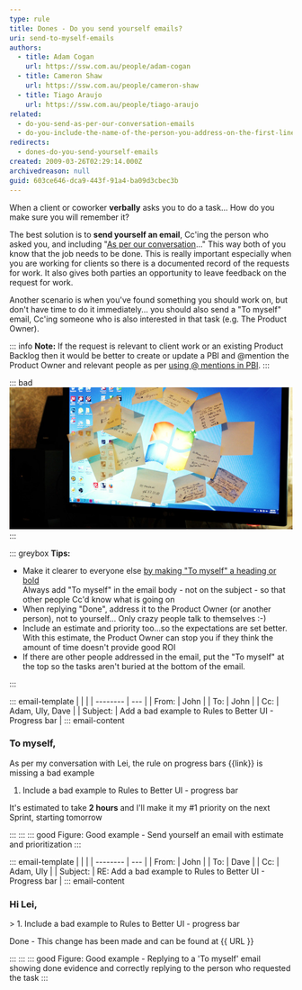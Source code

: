 ```yaml
---
type: rule
title: Dones - Do you send yourself emails?
uri: send-to-myself-emails
authors:
  - title: Adam Cogan
    url: https://ssw.com.au/people/adam-cogan
  - title: Cameron Shaw
    url: https://ssw.com.au/people/cameron-shaw
  - title: Tiago Araujo
    url: https://ssw.com.au/people/tiago-araujo
related:
  - do-you-send-as-per-our-conversation-emails
  - do-you-include-the-name-of-the-person-you-address-on-the-first-line
redirects:
  - dones-do-you-send-yourself-emails
created: 2009-03-26T02:29:14.000Z
archivedreason: null
guid: 603ce646-dca9-443f-91a4-ba09d3cbec3b
---
```

When a client or coworker **verbally** asks you to do a task... How do you make sure you will remember it?

<!--endintro-->

The best solution is to **send yourself an email**, Cc'ing the person who asked you, and including "[As per our conversation](/do-you-send-as-per-our-conversation-emails)..." This way both of you know that the job needs to be done. This is really important especially when you are working for clients so there is a documented record of the requests for work. It also gives both parties an opportunity to leave feedback on the request for work.

Another scenario is when you've found something you should work on, but don't have time to do it immediately... you should also send a "To myself" email, Cc'ing someone who is also interested in that task (e.g. The Product Owner).

::: info
**Note:** If the request is relevant to client work or an existing Product Backlog then it would be better to create or update a PBI and @mention the Product Owner and relevant people as per [using @ mentions in PBI](/when-you-use-mentions-in-a-pbi).
:::

::: bad
![Figure: Bad example - Writing yourself a "Post-It Note" is not the best method](postit-screen.jpg)
:::

::: greybox
**Tips:**

* Make it clearer to everyone else [by making "To myself" a heading or bold](/include-names-as-headings)\
  Always add "To myself" in the email body - not on the subject - so that other people Cc'd know what is going on
* When replying "Done", address it to the Product Owner (or another person), not to yourself... Only crazy people talk to themselves :-)
* Include an estimate and priority too...so the expectations are set better. With this estimate, the Product Owner can stop you if they think the amount of time doesn't provide good ROI
* If there are other people addressed in the email, put the "To myself" at the top so the tasks aren't buried at the bottom of the email.

:::

::: email-template
|          |     |
| -------- | --- |
| From:    | John |
| To:      | John |
| Cc:      | Adam, Uly, Dave |
| Subject: | Add a bad example to Rules to Better UI - Progress bar |
::: email-content  

### To myself,

As per my conversation with Lei, the rule on progress bars {{link}} is missing a bad example

1. Include a bad example to Rules to Better UI - progress bar  

It's estimated to take **2 hours** and I'll make it my #1 priority on the next Sprint, starting tomorrow

:::
:::
::: good
Figure: Good example - Send yourself an email with estimate and prioritization
:::

::: email-template
|          |     |
| -------- | --- |
| From:    | John |
| To:      | Dave |
| Cc:      | Adam, Uly |
| Subject: | RE: Add a bad example to Rules to Better UI - Progress bar |
::: email-content  

### Hi Lei,

\> 1. Include a bad example to Rules to Better UI - progress bar

Done - This change has been made and can be found at {{ URL }}

:::
:::
::: good
Figure: Good example - Replying to a 'To myself' email showing done evidence and correctly replying to the person who requested the task
:::
